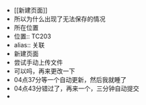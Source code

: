 - [[新建页面]]
- 所以为什么出现了无法保存的情况
- 所在位置
- 位置:: TC203
- alias:: 关联
- 新建页面
- 尝试手动上传文件
- 可以吗，再来更改一下
- 04点37分等一个自动更新，然后我就睡了
- 04点43分错过了，再来一个，三分钟自动提交
-
